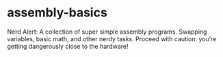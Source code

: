 # assembly-basics
Nerd Alert: A collection of super simple assembly programs. Swapping variables, basic math, and other nerdy tasks. Proceed with caution: you’re getting dangerously close to the hardware!
